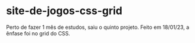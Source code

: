 # site-de-jogos-css-grid
Perto de fazer 1 mês de estudos, saiu o quinto projeto. Feito em 18/01/23, a ênfase foi no grid do CSS.

